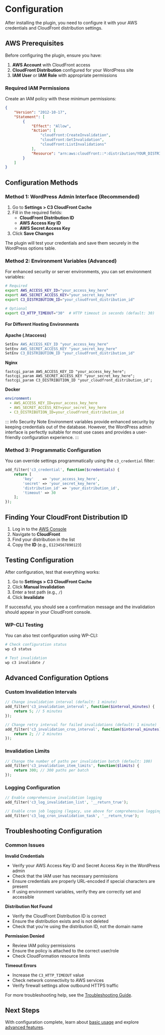 # Configuration

After installing the plugin, you need to configure it with your AWS credentials and CloudFront distribution settings.

## AWS Prerequisites

Before configuring the plugin, ensure you have:

1. **AWS Account** with CloudFront access
2. **CloudFront Distribution** configured for your WordPress site
3. **IAM User** or **IAM Role** with appropriate permissions

### Required IAM Permissions

Create an IAM policy with these minimum permissions:

```json
{
    "Version": "2012-10-17",
    "Statement": [
        {
            "Effect": "Allow",
            "Action": [
                "cloudfront:CreateInvalidation",
                "cloudfront:GetInvalidation",
                "cloudfront:ListInvalidations"
            ],
            "Resource": "arn:aws:cloudfront::*:distribution/YOUR_DISTRIBUTION_ID"
        }
    ]
}
```

## Configuration Methods

### Method 1: WordPress Admin Interface (Recommended)

1. Go to **Settings > C3 CloudFront Cache**
2. Fill in the required fields:
   - **CloudFront Distribution ID**
   - **AWS Access Key ID**
   - **AWS Secret Access Key**
3. Click **Save Changes**

The plugin will test your credentials and save them securely in the WordPress options table.

### Method 2: Environment Variables (Advanced)

For enhanced security or server environments, you can set environment variables:

```bash
# Required
export AWS_ACCESS_KEY_ID="your_access_key_here"
export AWS_SECRET_ACCESS_KEY="your_secret_key_here"
export C3_DISTRIBUTION_ID="your_cloudfront_distribution_id"

# Optional
export C3_HTTP_TIMEOUT="30"  # HTTP timeout in seconds (default: 30)
```

#### For Different Hosting Environments

**Apache (.htaccess)**
```apache
SetEnv AWS_ACCESS_KEY_ID "your_access_key_here"
SetEnv AWS_SECRET_ACCESS_KEY "your_secret_key_here"
SetEnv C3_DISTRIBUTION_ID "your_cloudfront_distribution_id"
```

**Nginx**
```nginx
fastcgi_param AWS_ACCESS_KEY_ID "your_access_key_here";
fastcgi_param AWS_SECRET_ACCESS_KEY "your_secret_key_here";
fastcgi_param C3_DISTRIBUTION_ID "your_cloudfront_distribution_id";
```

**Docker**
```yaml
environment:
  - AWS_ACCESS_KEY_ID=your_access_key_here
  - AWS_SECRET_ACCESS_KEY=your_secret_key_here
  - C3_DISTRIBUTION_ID=your_cloudfront_distribution_id
```

::: info Security Note
Environment variables provide enhanced security by keeping credentials out of the database. However, the WordPress admin interface is perfectly suitable for most use cases and provides a user-friendly configuration experience.
:::

### Method 3: Programmatic Configuration

You can override settings programmatically using the `c3_credential` filter:

```php
add_filter('c3_credential', function($credentials) {
    return [
        'key'    => 'your_access_key_here',
        'secret' => 'your_secret_key_here',
        'distribution_id' => 'your_distribution_id',
        'timeout' => 30
    ];
});
```

## Finding Your CloudFront Distribution ID

1. Log in to the [AWS Console](https://console.aws.amazon.com/)
2. Navigate to **CloudFront**
3. Find your distribution in the list
4. Copy the **ID** (e.g., `E1234567890123`)

## Testing Configuration

After configuration, test that everything works:

1. Go to **Settings > C3 CloudFront Cache**
2. Click **Manual Invalidation**
3. Enter a test path (e.g., `/`)
4. Click **Invalidate**

If successful, you should see a confirmation message and the invalidation should appear in your CloudFront console.

### WP-CLI Testing

You can also test configuration using WP-CLI:

```bash
# Check configuration status
wp c3 status

# Test invalidation
wp c3 invalidate /
```

## Advanced Configuration Options

### Custom Invalidation Intervals

```php
// Change invalidation interval (default: 1 minute)
add_filter('c3_invalidation_interval', function($interval_minutes) {
    return 5; // 5 minutes
});

// Change retry interval for failed invalidations (default: 1 minute)
add_filter('c3_invalidation_cron_interval', function($interval_minutes) {
    return 2; // 2 minutes
});
```

### Invalidation Limits

```php
// Change the number of paths per invalidation batch (default: 100)
add_filter('c3_invalidation_item_limits', function($limits) {
    return 300; // 300 paths per batch
});
```

### Logging Configuration

```php
// Enable comprehensive invalidation logging
add_filter('c3_log_invalidation_list', '__return_true');

// Enable cron job logging (legacy, use above for comprehensive logging)
add_filter('c3_log_cron_invalidation_task', '__return_true');
```

## Troubleshooting Configuration

### Common Issues

**Invalid Credentials**
- Verify your AWS Access Key ID and Secret Access Key in the WordPress admin
- Check that the IAM user has necessary permissions
- Ensure credentials are properly URL-encoded if special characters are present
- If using environment variables, verify they are correctly set and accessible

**Distribution Not Found**
- Verify the CloudFront Distribution ID is correct
- Ensure the distribution exists and is not deleted
- Check that you're using the distribution ID, not the domain name

**Permission Denied**
- Review IAM policy permissions
- Ensure the policy is attached to the correct user/role
- Check CloudFormation resource limits

**Timeout Errors**
- Increase the `C3_HTTP_TIMEOUT` value
- Check network connectivity to AWS services
- Verify firewall settings allow outbound HTTPS traffic

For more troubleshooting help, see the [Troubleshooting Guide](/guide/troubleshooting).

## Next Steps

With configuration complete, learn about [basic usage](/guide/basic-usage) and explore [advanced features](/guide/filters).